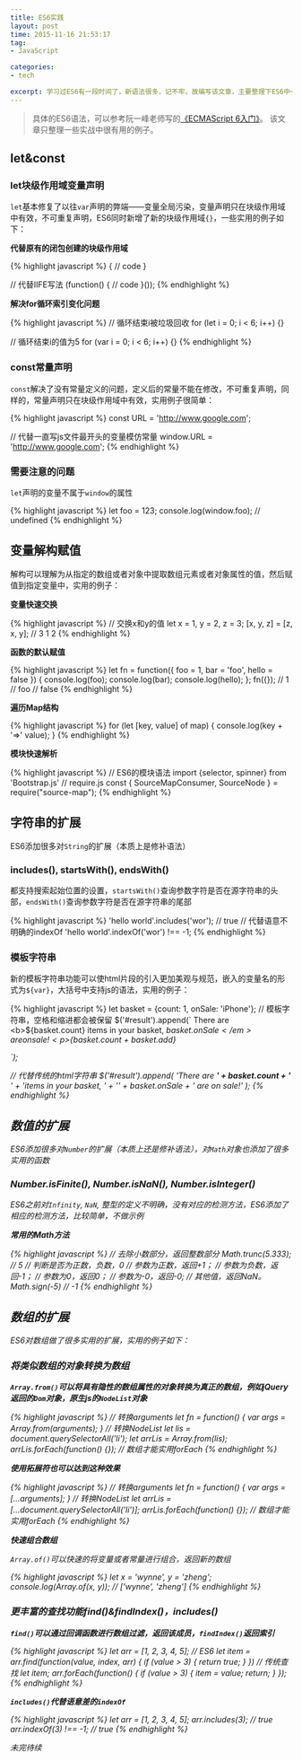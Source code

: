 ```yaml
---
title: ES6实践
layout: post
time: 2015-11-16 21:53:17 
tag:
- JavaScript

categories:
- tech

excerpt: 学习过ES6有一段时间了，新语法很多，记不牢，故编写该文章，主要整理下ES6中一些实战中比较有用的例子。
---
```


> 具体的ES6语法，可以参考阮一峰老师写的<a href="http://es6.ruanyifeng.com/">《ECMAScript 6入门》</a>。
> 该文章只整理一些实战中很有用的例子。

## let&const

### let块级作用域变量声明

`let`基本修复了以往`var`声明的弊端——变量全局污染，变量声明只在块级作用域中有效，不可重复声明，ES6同时新增了新的块级作用域`{}`，一些实用的例子如下：

**代替原有的闭包创建的块级作用域**

{% highlight javascript %}
{
    // code
}

// 代替IIFE写法
(function() {
    // code
}());
{% endhighlight %}

**解决for循环索引变化问题**

{% highlight javascript %}
// 循环结束i被垃圾回收
for (let i = 0; i < 6; i++) {}

// 循环结束i的值为5
for (var i = 0; i < 6; i++) {}
{% endhighlight %}

### const常量声明

`const`解决了没有常量定义的问题，定义后的常量不能在修改，不可重复声明，同样的，常量声明只在块级作用域中有效，实用例子很简单：

{% highlight javascript %}
const URL = 'http://www.google.com';

// 代替一直写js文件最开头的变量模仿常量
window.URL = 'http://www.google.com';
{% endhighlight %}

### 需要注意的问题

`let`声明的变量不属于`window`的属性

{% highlight javascript %}
let foo = 123;
console.log(window.foo); // undefined
{% endhighlight %}

## 变量解构赋值

解构可以理解为从指定的数组或者对象中提取数组元素或者对象属性的值，然后赋值到指定变量中，实用的例子：

**变量快速交换**

{% highlight javascript %}
// 交换x和y的值
let x = 1, y = 2, z = 3;
[x, y, z] = [z, x, y]; // 3 1 2
{% endhighlight %}

**函数的默认赋值**

{% highlight javascript %}
let fn = function({
        foo = 1,
        bar = 'foo',
        hello = false
    }) {
    console.log(foo);
    console.log(bar);
    console.log(hello);
};
fn({}); 
// 1
// foo
// false
{% endhighlight %}

**遍历Map结构**

{% highlight javascript %}
for (let [key, value] of map) {
    console.log(key + '=>' value);
}
{% endhighlight %}

**模块快速解析**

{% highlight javascript %}
// ES6的模块语法
import {selector, spinner} from 'Bootstrap.js'
// require.js
const { SourceMapConsumer, SourceNode } = require("source-map");
{% endhighlight %}

## 字符串的扩展

ES6添加很多对`String`的扩展（本质上是修补语法）

### includes(), startsWith(), endsWith()

都支持搜索起始位置的设置，`startsWith()`查询参数字符是否在源字符串的头部，`endsWith()`查询参数字符是否在源字符串的尾部

{% highlight javascript %}
'hello world'.includes('wor'); // true
// 代替语意不明确的indexOf
'hello world'.indexOf('wor') !== -1;
{% endhighlight %}

### 模板字符串

新的模板字符串功能可以使html片段的引入更加美观与规范，嵌入的变量名的形式为`${var}`，大括号中支持js的语法，实用的例子：

{% highlight javascript %}
let basket = {count: 1, onSale: 'iPhone'};
// 模板字符串，空格和缩进都会被保留
$('#result').append(`
    There are <b>${basket.count}</b> items
    in your basket, <em>${basket.onSale}</em>
    are on sale!
    <p>${basket.count + basket.add}</p>
`);

// 代替传统的html字符串
$('#result').append(
    'There are <b>' + basket.count + '</b> ' +
    'items in your basket, ' +
    '<em>' + basket.onSale +
    '</em> are on sale!'
);
{% endhighlight %}

## 数值的扩展

ES6添加很多对`Number`的扩展（本质上还是修补语法），对`Math`对象也添加了很多实用的函数

### Number.isFinite(), Number.isNaN(), Number.isInteger()

ES6之前对`Infinity`, `NaN`, 整型的定义不明确，没有对应的检测方法，ES6添加了相应的检测方法，比较简单，不做示例

**常用的Math方法**

{% highlight javascript %}
// 去除小数部分，返回整数部分
Math.trunc(5.333); // 5
// 判断是否为正数，负数，0
// 参数为正数，返回+1；
// 参数为负数，返回-1；
// 参数为0，返回0；
// 参数为-0，返回-0;
// 其他值，返回NaN。
Math.sign(-5) // -1
{% endhighlight %}

## 数组的扩展

ES6对数组做了很多实用的扩展，实用的例子如下：

### 将类似数组的对象转换为数组

**`Array.from()`可以将具有隐性的数组属性的对象转换为真正的数组，例如jQuery返回的`Dom`对象，原生js的`NodeList`对象**

{% highlight javascript %}
// 转换arguments
let fn = function() {
    var args = Array.from(arguments);
}
// 转换NodeList
let lis = document.querySelectorAll('li');
let arrLis = Array.from(lis);
arrLis.forEach(function() {}); // 数组才能实用forEach
{% endhighlight %}

**使用拓展符也可以达到这种效果**

{% highlight javascript %}
// 转换arguments
let fn = function() {
    var args = [...arguments];
}
// 转换NodeList
let arrLis = [...document.querySelectorAll('li')];
arrLis.forEach(function() {}); // 数组才能实用forEach
{% endhighlight %}

**快速组合数组**

`Array.of()`可以快速的将变量或者常量进行组合，返回新的数组

{% highlight javascript %}
let x = 'wynne', y = 'zheng';
console.log(Array.of(x, y)); // ['wynne', 'zheng']
{% endhighlight %}

### 更丰富的查找功能find()&findIndex()，includes()

**`find()`可以通过回调函数进行数组过滤，返回该成员，`findIndex()`返回索引**

{% highlight javascript %}
let arr = [1, 2, 3, 4, 5];
// ES6
let item = arr.find(function(value, index, arr) {
    if (value > 3) {
        return true;
    }
})
// 传统查找
let item;
arr.forEach(function() {
    if (value > 3) {
        item = value;
        return;
    }
});
{% endhighlight %}

**`includes()`代替语意差的`indexOf`**

{% highlight javascript %}
let arr = [1, 2, 3, 4, 5];
arr.includes(3); // true
arr.indexOf(3) !== -1; // true
{% endhighlight %}

*未完待续*
